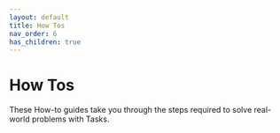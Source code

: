 ```yaml
---
layout: default
title: How Tos
nav_order: 6
has_children: true
---
```


# How Tos

These How-to guides take you through the steps required to solve real-world problems with Tasks.
